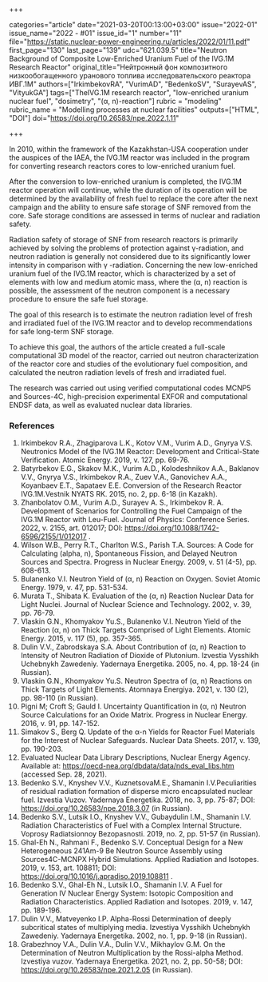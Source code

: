 +++

categories="article"
date="2021-03-20T00:13:00+03:00"
issue="2022-01"
issue_name="2022 - #01"
issue_id="1"
number="11"
file="https://static.nuclear-power-engineering.ru/articles/2022/01/11.pdf"
first_page="130"
last_page="139"
udc="621.039.5"
title="Neutron Background of Composite Low-Enriched Uranium Fuel of the IVG.1M Research Reactor"
original_title="Нейтронный фон композитного низкообогащенного уранового топлива исследовательского реактора ИВГ.1М"
authors=["IrkimbekovRA", "VurimAD", "BedenkoSV", "SurayevAS", "VityukGA"]
tags=["TheIVG.1M research reactor", "low-enriched uranium nuclear fuel", "dosimetry", "(α, n)-reaction"]
rubric = "modeling"
rubric_name = "Modelling processes at nuclear facilities"
outputs=["HTML", "DOI"]
doi="https://doi.org/10.26583/npe.2022.1.11"

+++

In 2010, within the framework of the Kazakhstan-USA cooperation under the auspices of the IAEA, the IVG.1M reactor was included in the program for converting research reactors cores to low-enriched uranium fuel.

After the conversion to low-enriched uranium is completed, the IVG.1M reactor operation will continue, while the duration of its operation will be determined by the availability of fresh fuel to replace the core after the next campaign and the ability to ensure safe storage of SNF removed from the core. Safe storage conditions are assessed in terms of nuclear and radiation safety.

Radiation safety of storage of SNF from research reactors is primarily achieved by solving the problems of protection against γ-radiation, and neutron radiation is generally not considered due to its significantly lower intensity in comparison with γ -radiation. Concerning the new low-enriched uranium fuel of the IVG.1M reactor, which is characterized by a set of elements with low and medium atomic mass, where the (α, n) reaction is possible, the assessment of the neutron component is a necessary procedure to ensure the safe fuel storage.

The goal of this research is to estimate the neutron radiation level of fresh and irradiated fuel of the IVG.1M reactor and to develop recommendations for safe long-term SNF storage.

To achieve this goal, the authors of the article created a full-scale computational 3D model of the reactor, carried out neutron characterization of the reactor core and studies of the evolutionary fuel composition, and calculated the neutron radiation levels of fresh and irradiated fuel.

The research was carried out using verified computational codes MCNP5 and Sources-4C, high-precision experimental EXFOR and computational ENDSF data, as well as evaluated nuclear data libraries.

### References

1. Irkimbekov R.A., Zhagiparova L.K., Kotov V.M., Vurim A.D., Gnyrya V.S. Neutronics Model of the IVG.1M Reactor: Development and Critical-State Verification. Atomic Energy. 2019, v. 127, pp. 69-76.
2. Batyrbekov E.G., Skakov M.K., Vurim A.D., Kolodeshnikov A.A., Baklanov V.V., Gnyrya V.S., Irkimbekov R.A., Zuev V.A., Ganovichev A.A., Koyanbaev E.T., Sapataev E.E. Conversion of the Research Reactor IVG.1M.Vestnik NYATS RK. 2015, no. 2, pp. 6-18 (in Kazakh).
3. Zhanbolatov O.M., Vurim A.D., Surayev A. S., Irkimbekov R. A. Development of Scenarios for Controlling the Fuel Campaign of the IVG.1M Reactor with Leu-Fuel. Journal of Physics: Conference Series. 2022, v. 2155, art. 012017; DOI: https://doi.org/10.1088/1742-6596/2155/1/012017 .
4. Wilson W.B., Perry R.T., Charlton W.S., Parish T.A. Sources: A Code for Calculating (alpha, n), Spontaneous Fission, and Delayed Neutron Sources and Spectra. Progress in Nuclear Energy. 2009, v. 51 (4-5), pp. 608-613.
5. Bulanenko V.I. Neutron Yield of (α, n) Reaction on Oxygen. Soviet Atomic Energy. 1979, v. 47, pp. 531-534.
6. Murata T., Shibata K. Evaluation of the (α, n) Reaction Nuclear Data for Light Nuclei. Journal of Nuclear Science and Technology. 2002, v. 39, pp. 76-79.
7. Vlaskin G.N., Khomyakov Yu.S., Bulanenko V.I. Neutron Yield of the Reaction (α, n) on Thick Targets Comprised of Light Elements. Atomic Energy. 2015, v. 117 (5), pp. 357-365.
8. Dulin V.V., Zabrodskaya S.A. About Contribution of (α, n) Reaction to Intensity of Neutron Radiation of Dioxide of Plutonium. Izvestia Vysshikh Uchebnykh Zawedeniy. Yadernaya Energetika. 2005, no. 4, pp. 18-24 (in Russian).
9. Vlaskin G.N., Khomyakov Yu.S. Neutron Spectra of (α, n) Reactions on Thick Targets of Light Elements. Atomnaya Energiya. 2021, v. 130 (2), pp. 98-110 (in Russian).
10. Pigni M; Croft S; Gauld I. Uncertainty Quantification in (α, n) Neutron Source Calculations for an Oxide Matrix. Progress in Nuclear Energy. 2016, v. 91, pp. 147-152.
11. Simakov S., Berg Q. Update of the α-n Yields for Reactor Fuel Materials for the Interest of Nuclear Safeguards. Nuclear Data Sheets. 2017, v. 139, pp. 190-203.
12. Evaluated Nuclear Data Library Descriptions, Nuclear Energy Agency. Available at: https://oecd-nea.org/dbdata/data/nds_eval_libs.htm (accessed Sep. 28, 2021).
13. Bedenko S.V., Knyshev V.V., KuznetsovaM.E., Shamanin I.V.Peculiarities of residual radiation formation of disperse micro encapsulated nuclear fuel. Izvestia Vuzov. Yadernaya Energetika. 2018, no. 3, pp. 75-87; DOI: https://doi.org/10.26583/npe.2018.3.07 (in Russian).
14. Bedenko S.V., Lutsik I.O., Knyshev V.V., Gubaydulin I.M., Shamanin I.V. Radiation Characteristics of Fuel with a Complex Internal Structure. Voprosy Radiatsionnoy Bezopasnosti. 2019, no. 2, pp. 51-57 (in Russian).
15. Ghal-Eh N., Rahmani F., Bedenko S.V. Conceptual Design for a New Heterogeneous 241Am-9 Be Neutron Source Assembly using Sources4C-MCNPX Hybrid Simulations. Applied Radiation and Isotopes. 2019, v. 153, art. 108811; DOI: https://doi.org/10.1016/j.apradiso.2019.108811 .
16. Bedenko S.V., Ghal-Eh N., Lutsik I.O., Shamanin I.V. A Fuel for Generation IV Nuclear Energy System: Isotopic Composition and Radiation Characteristics. Applied Radiation and Isotopes. 2019, v. 147, pp. 189-196.
17. Dulin V.V., Matveyenko I.P. Alpha-Rossi Determination of deeply subcritical states of multiplying media. Izvestiya Vysshikh Uchebnykh Zawedeniy. Yadernaya Energetika. 2002, no. 1, pp. 9-18 (in Russian).
18. Grabezhnoy V.A., Dulin V.A., Dulin V.V., Mikhaylov G.M. On the Determination of Neutron Multiplication by the Rossi-alpha Method. Izvestiya vuzov. Yadernaya Energetika. 2021, no. 2, pp. 50-58; DOI: https://doi.org/10.26583/npe.2021.2.05 (in Russian).